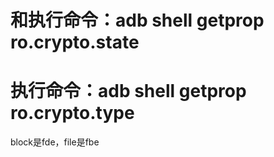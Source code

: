 # 和执行命令：adb shell getprop ro.crypto.state
# 执行命令：adb shell getprop ro.crypto.type
block是fde，file是fbe
